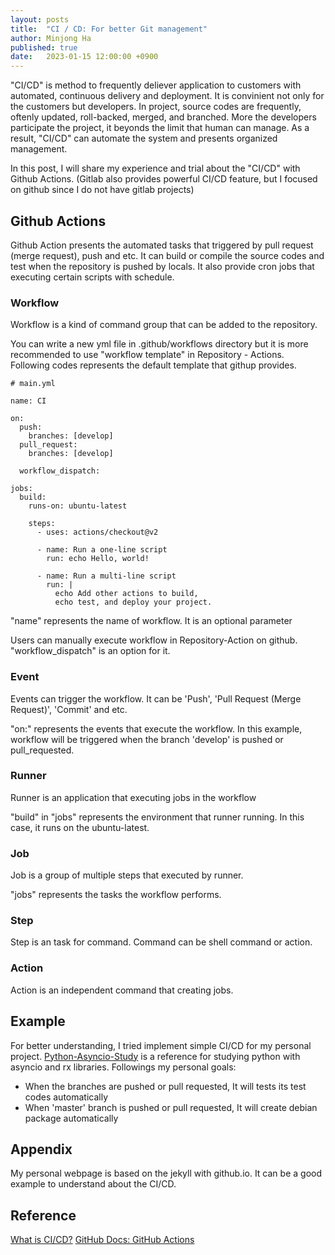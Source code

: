 ```yaml
---
layout: posts
title:  "CI / CD: For better Git management"
author: Minjong Ha
published: true
date:   2023-01-15 12:00:00 +0900
---
```


"CI/CD" is method to frequently deliever application to customers with automated, continuous delivery and deployment.
It is convinient not only for the customers but developers.
In project, source codes are frequently, oftenly updated, roll-backed, merged, and branched.
More the developers participate the project, it beyonds the limit that human can manage.
As a result, "CI/CD" can automate the system and presents organized management.

In this post, I will share my experience and trial about the "CI/CD" with Github Actions.
(Gitlab also provides powerful CI/CD feature, but I focused on github since I do not have gitlab projects)

## Github Actions

Github Action presents the automated tasks that triggered by pull request (merge request), push and etc.
It can build or compile the source codes and test when the repository is pushed by locals.
It also provide cron jobs that executing certain scripts with schedule.

### Workflow

Workflow is a kind of command group that can be added to the repository.

You can write a new yml file in .github/workflows directory but it is more recommended to use "workflow template" in Repository - Actions.
Following codes represents the default template that githup provides.

```
# main.yml

name: CI

on:
  push:
    branches: [develop]
  pull_request:
    branches: [develop]

  workflow_dispatch:

jobs:
  build:
    runs-on: ubuntu-latest

    steps:
      - uses: actions/checkout@v2

      - name: Run a one-line script
        run: echo Hello, world!

      - name: Run a multi-line script
        run: |
          echo Add other actions to build,
          echo test, and deploy your project.
```

"name" represents the name of workflow.
It is an optional parameter

Users can manually execute workflow in Repository-Action on github.
"workflow\_dispatch" is an option for it.

### Event

Events can trigger the workflow.
It can be 'Push', 'Pull Request (Merge Request)', 'Commit' and etc.

"on:" represents the events that execute the workflow.
In this example, workflow will be triggered when the branch 'develop' is pushed or pull\_requested.

### Runner

Runner is an application that executing jobs in the workflow

"build" in "jobs" represents the environment that runner running.
In this case, it runs on the ubuntu-latest.

### Job

Job is a group of multiple steps that executed by runner.

"jobs" represents the tasks the workflow performs.

### Step

Step is an task for command.
Command can be shell command or action.

### Action

Action is an independent command that creating jobs.

## Example

For better understanding, I tried implement simple CI/CD for my personal project.
[Python-Asyncio-Study](https://github.com/minjong-ha/python-asyncio-study) is a reference for studying python with asyncio and rx libraries.
Followings my personal goals:

- When the branches are pushed or pull requested, It will tests its test codes automatically
- When 'master' branch is pushed or pull requested, It will create debian package automatically

## Appendix

My personal webpage is based on the jekyll with github.io.
It can be a good example to understand about the CI/CD.

## Reference

[What is CI/CD?](https://www.redhat.com/en/topics/devops/what-is-ci-cd)
[GitHub Docs: GitHub Actions](https://docs.github.com/en/actions)
